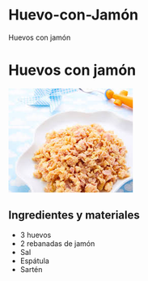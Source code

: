 # Huevo-con-Jamón
<!DOCYPE html>
<html>
  <head>
    <tittle>Huevos con jamón</tittle>
  </head>
  <body>
    <h1>Huevos con jamón</h1>
    <img src="huevo con jamon img.jfif"
      title="Imagen ilustrativa de la receta"
      alt="Imagen de huevo con jamón"/>
    <h2>Ingredientes y materiales</h2>
      <ul>
        <li>3 huevos</li>
        <li>2 rebanadas de jamón</li>
        <li>Sal</li>
        <li>Espátula</li>
        <li>Sartén</li>
      </ul>
    











  </body>
</html>
